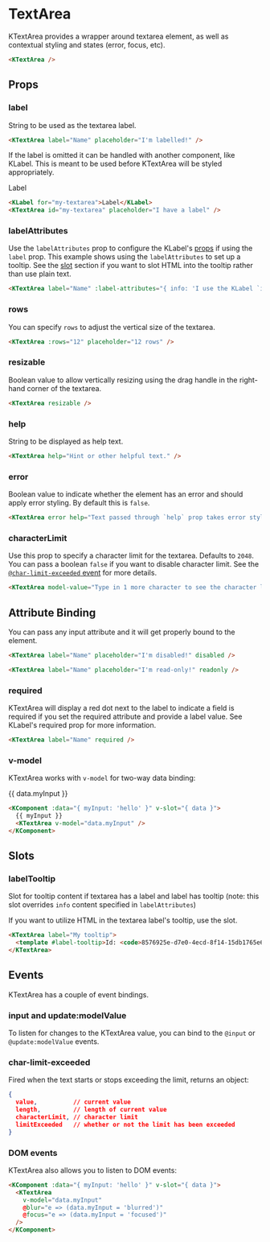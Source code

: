 # TextArea

KTextArea provides a wrapper around textarea element, as well as contextual styling and states (error, focus, etc).

<KTextArea />

```html
<KTextArea />
```

## Props

### label

String to be used as the textarea label.

<KTextArea label="Name" placeholder="I'm labelled!" />

```html
<KTextArea label="Name" placeholder="I'm labelled!" />
```

If the label is omitted it can be handled with another component, like KLabel. This is meant to be used before KTextArea will be styled appropriately.

<KLabel for="my-textarea">Label</KLabel>
<KTextArea id="my-textarea" placeholder="I have a label" />

```html
<KLabel for="my-textarea">Label</KLabel>
<KTextArea id="my-textarea" placeholder="I have a label" />
```

### labelAttributes

Use the `labelAttributes` prop to configure the KLabel's [props](/components/label) if using the `label` prop. This example shows using the `labelAttributes` to set up a tooltip. See the [slot](#slots) section if you want to slot HTML into the tooltip rather than use plain text.

<KTextArea label="Name" :label-attributes="{ info: 'I use the KLabel `info` prop' }" />

```html
<KTextArea label="Name" :label-attributes="{ info: 'I use the KLabel `info` prop' }" />
```

### rows

You can specify `rows` to adjust the vertical size of the textarea.

<KTextArea :rows="12" placeholder="12 rows" />

```html
<KTextArea :rows="12" placeholder="12 rows" />
```

### resizable

Boolean value to allow vertically resizing using the drag handle in the right-hand corner of the textarea.

<KTextArea resizable />

```html
<KTextArea resizable />
```

### help

String to be displayed as help text.

<KTextArea help="Hint or other helpful text." />

```html
<KTextArea help="Hint or other helpful text." />
```

### error

Boolean value to indicate whether the element has an error and should apply error styling. By default this is `false`.

<KTextArea error help="Text passed through `help` prop takes error styling when `error` prop is `true`." />

```html
<KTextArea error help="Text passed through `help` prop takes error styling when `error` prop is `true`." />
```

### characterLimit

Use this prop to specify a character limit for the textarea. Defaults to `2048`. You can pass a boolean `false` if you want to disable character limit. See the [`@char-limit-exceeded` event](#events) for more details.

<KTextArea model-value="Type in 1 more character to see the character limit error message: " :character-limit="67" help="Character limit error supersedes `help` prop when it's been exceeded." />

```html
<KTextArea model-value="Type in 1 more character to see the character limit error message: " :character-limit="67" help="Character limit error supersedes `help` prop when it's been exceeded." />
```

## Attribute Binding

You can pass any input attribute and it will get properly bound to the element.

<KTextArea label="Name" placeholder="I'm disabled!" disabled />

```html
<KTextArea label="Name" placeholder="I'm disabled!" disabled />
```

<KTextArea label="Name" placeholder="I'm read-only!" readonly />

```html
<KTextArea label="Name" placeholder="I'm read-only!" readonly />
```

### required

KTextArea will display a red dot next to the label to indicate a field is required if you set the required attribute and provide a label value. See KLabel's required prop for more information.

<KTextArea label="Name" required />

```html
<KTextArea label="Name" required />
```

### v-model

KTextArea works with `v-model` for two-way data binding:

<KComponent :data="{ myInput: 'hello' }" v-slot="{ data }">
  <div>
    {{ data.myInput }}
    <KTextArea v-model="data.myInput" />
  </div>
</KComponent>

```html
<KComponent :data="{ myInput: 'hello' }" v-slot="{ data }">
  {{ myInput }}
  <KTextArea v-model="data.myInput" />
</KComponent>
```

## Slots

### labelTooltip

Slot for tooltip content if textarea has a label and label has tooltip (note: this slot overrides `info` content specified in `labelAttributes`)

If you want to utilize HTML in the textarea label's tooltip, use the slot.

<KTextArea label="My tooltip">
  <template #label-tooltip>Id: <code>8576925e-d7e0-4ecd-8f14-15db1765e69a</code></template>
</KTextArea>

```html
<KTextArea label="My tooltip">
  <template #label-tooltip>Id: <code>8576925e-d7e0-4ecd-8f14-15db1765e69a</code></template>
</KTextArea>
```

## Events

KTextArea has a couple of event bindings.

### input and update:modelValue

To listen for changes to the KTextArea value, you can bind to the `@input` or `@update:modelValue` events.

### char-limit-exceeded

Fired when the text starts or stops exceeding the limit, returns an object:

```json
{
  value,          // current value
  length,         // length of current value
  characterLimit, // character limit
  limitExceeded   // whether or not the limit has been exceeded
}
```

### DOM events

KTextArea also allows you to listen to DOM events:

<KComponent :data="{ myInput: 'hello' }" v-slot="{ data }">
  <KTextArea
    v-model="data.myInput"
    @blur="e => (data.myInput = 'blurred')"
    @focus="e => (data.myInput = 'focused')"
  />
</KComponent>

```html
<KComponent :data="{ myInput: 'hello' }" v-slot="{ data }">
  <KTextArea
    v-model="data.myInput"
    @blur="e => (data.myInput = 'blurred')"
    @focus="e => (data.myInput = 'focused')"
  />
</KComponent>
```
